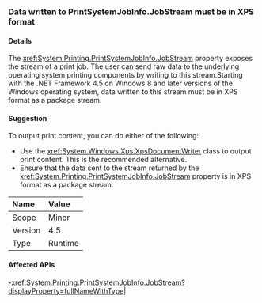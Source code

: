 ### Data written to PrintSystemJobInfo.JobStream must be in XPS format

#### Details

The <xref:System.Printing.PrintSystemJobInfo.JobStream> property exposes the stream of a print job. The user can send raw data to the underlying operating system printing components by writing to this stream.Starting with the .NET Framework 4.5 on Windows 8 and later versions of the Windows operating system, data written to this stream must be in XPS format as a package stream.

#### Suggestion

To output print content, you can do either of the following:<ul><li>Use the <xref:System.Windows.Xps.XpsDocumentWriter> class to output print content. This is the recommended alternative.</li><li>Ensure that the data sent to the stream returned by the <xref:System.Printing.PrintSystemJobInfo.JobStream> property is in XPS format as a package stream.</li></ul>

| Name    | Value       |
|:--------|:------------|
| Scope   |Minor|
|Version|4.5|
|Type|Runtime

#### Affected APIs

-<xref:System.Printing.PrintSystemJobInfo.JobStream?displayProperty=fullNameWithType></li></ul>|
